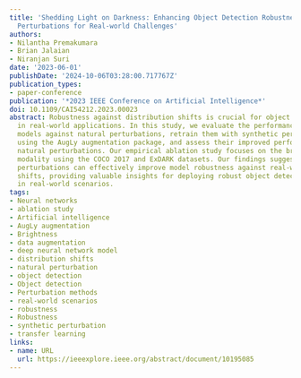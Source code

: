 ```yaml
---
title: 'Shedding Light on Darkness: Enhancing Object Detection Robustness with Synthetic
  Perturbations for Real-world Challenges'
authors:
- Nilantha Premakumara
- Brian Jalaian
- Niranjan Suri
date: '2023-06-01'
publishDate: '2024-10-06T03:28:00.717767Z'
publication_types:
- paper-conference
publication: '*2023 IEEE Conference on Artificial Intelligence*'
doi: 10.1109/CAI54212.2023.00023
abstract: Robustness against distribution shifts is crucial for object detection models
  in real-world applications. In this study, we evaluate the performance of four state-of-the-art
  models against natural perturbations, retrain them with synthetic perturbations
  using the AugLy augmentation package, and assess their improved performance against
  natural perturbations. Our empirical ablation study focuses on the brightness perturbation
  modality using the COCO 2017 and ExDARK datasets. Our findings suggest that synthetic
  perturbations can effectively improve model robustness against real-world distribution
  shifts, providing valuable insights for deploying robust object detection models
  in real-world scenarios.
tags:
- Neural networks
- ablation study
- Artificial intelligence
- AugLy augmentation
- Brightness
- data augmentation
- deep neural network model
- distribution shifts
- natural perturbation
- object detection
- Object detection
- Perturbation methods
- real-world scenarios
- robustness
- Robustness
- synthetic perturbation
- transfer learning
links:
- name: URL
  url: https://ieeexplore.ieee.org/abstract/document/10195085
---
```


